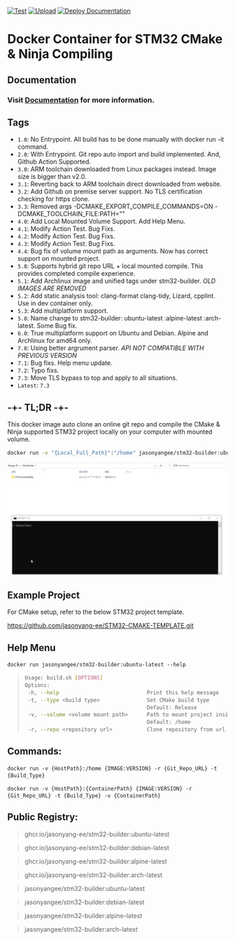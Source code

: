 [![Test](https://github.com/jasonyang-ee/STM32-Dockerfile/actions/workflows/test.yml/badge.svg)](https://github.com/jasonyang-ee/STM32-Dockerfile/actions/workflows/test.yml)
[![Upload](https://github.com/jasonyang-ee/STM32-Dockerfile/actions/workflows/upload.yml/badge.svg)](https://github.com/jasonyang-ee/STM32-Dockerfile/actions/workflows/upload.yml)
[![Deploy Documentation](https://github.com/jasonyang-ee/STM32-Dockerfile/actions/workflows/mdbook.yml/badge.svg)](https://github.com/jasonyang-ee/STM32-Dockerfile/actions/workflows/mdbook.yml)

# Docker Container for STM32 CMake & Ninja Compiling

## Documentation

### Visit [Documentation](http://doc.jasony.org/STM32-Dockerfile) for more information.



## Tags

- `1.0`: No Entrypoint. All build has to be done manually with docker run -it command.
- `2.0`: With Entrypoint. Git repo auto import and build implemented. And, Github Action Supported.
- `3.0`: ARM toolchain downloaded from Linux packages instead. Image size is bigger than v2.0.
- `3.1`: Reverting back to ARM toolchain direct downloaded from website.
- `3.2`: Add Github on premise server support. No TLS certification checking for https clone. 
- `3.3`: Removed args -DCMAKE_EXPORT_COMPILE_COMMANDS=ON -DCMAKE_TOOLCHAIN_FILE:PATH=""
- `4.0`: Add Local Mounted Volume Support. Add Help Menu.
- `4.1`: Modify Action Test. Bug Fixs.
- `4.2`: Modify Action Test. Bug Fixs.
- `4.3`: Modify Action Test. Bug Fixs.
- `4.4`: Bug fix of volume mount path as arguments. Now has correct support on mounted project.
- `5.0`: Supports hybrid git repo URL + local mounted compile. This provides completed compile experience.
- `5.1`: Add Archlinux image and unified tags under stm32-builder. *OLD IMAGES ARE REMOVED*
- `5.2`: Add static analysis tool: clang-format clang-tidy, Lizard, cpplint. Use in dev container only.
- `5.3`: Add multiplatform support.
- `5.8`: Name change to stm32-builder: ubuntu-latest :alpine-latest :arch-latest. Some Bug fix.
- `6.0`: True multiplatform support on Ubuntu and Debian. Alpine and Archlinux for amd64 only.
- `7.0`: Using better argrument parser. *API NOT COMPATIBLE WITH PREVIOUS VERSION*
- `7.1`: Bug fixs. Help menu update.
- `7.2`: Typo fixs.
- `7.3`: Move TLS bypass to top and apply to all situations.
- `Latest`: `7.3`




## -+- TL;DR -+-

This docker image auto clone an online git repo and compile the CMake & Ninja supported STM32 project locally on your computer with mounted volume.
```bash
docker run -v "{Local_Full_Path}":"/home" jasonyangee/stm32-builder:ubuntu-latest -r {Git_Repo_URL}
```

![Run](docs_src/page/img/run_time.gif)


## Example Project

For CMake setup, refer to the below STM32 project template.

https://github.com/jasonyang-ee/STM32-CMAKE-TEMPLATE.git


## Help Menu

```
docker run jasonyangee/stm32-builder:ubuntu-latest --help                              
```
>```bash
>Usage: build.sh [OPTIONS]
>Options:
>  -h, --help                            Print this help message
>  -t, --type <build type>               Set CMake build type
>                                        Default: Release
>  -v, --volume <volume mount path>      Path to mount project inside of container and cmake will build in this path
>                                        Default: /home
>  -r, --repo <repository url>           Clone repository from url into volume path and build
>```


## Commands:

```
docker run -v {HostPath}:/home {IMAGE:VERSION} -r {Git_Repo_URL} -t {Build_Type}
```
```
docker run -v {HostPath}:{ContainerPath} {IMAGE:VERSION} -r {Git_Repo_URL} -t {Build_Type} -v {ContainerPath}
```


## Public Registry:

> ghcr.io/jasonyang-ee/stm32-builder:ubuntu-latest

> ghcr.io/jasonyang-ee/stm32-builder:debian-latest

> ghcr.io/jasonyang-ee/stm32-builder:alpine-latest

> ghcr.io/jasonyang-ee/stm32-builder:arch-latest

> jasonyangee/stm32-builder:ubuntu-latest

> jasonyangee/stm32-builder:debian-latest

> jasonyangee/stm32-builder:alpine-latest

> jasonyangee/stm32-builder:arch-latest
